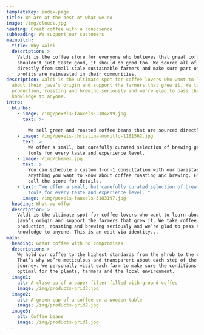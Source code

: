 ```yaml
---
templateKey: index-page
title: We are at the best at what we do
image: /img/clouds.jpg
heading: Great coffee with a conscience
subheading: We support our customers
mainpitch:
  title: Why Valdi
  description: >
    Valdi is the coffee store for everyone who believes that great coffee
    shouldn't just taste good, it should do good too. We source all of our beans
    directly from small scale sustainable farmers and make sure part of the
    profits are reinvested in their communities.
description: Valdi is the ultimate spot for coffee lovers who want to learn
  about their java’s origin and support the farmers that grew it. We take coffee
  production, roasting and brewing seriously and we’re glad to pass that
  knowledge to anyone.
intro:
  blurbs:
    - image: /img/pexels-fauxels-3184299.jpg
      text: >-
        
        We sell green and roasted coffee beans that are sourced directly from independent farmers and farm cooperatives. 
    - image: /img/pexels-christina-morillo-1181562.jpg
      text: >
        We offer a small, but carefully curated selection of brewing gear and
        tools for every taste and experience level.
    - image: /img/chemex.jpg
      text: >
        You can schedule a custom 1-on-1 consultation with our baristas to learn
        anything you want to know about coffee roasting and brewing. Email us or
        call the store for details.
    - text: "We offer a small, but carefully curated selection of brewing gear and
        tools for every taste and experience level. "
      image: /img/pexels-fauxels-3183197.jpg
  heading: What we offer
  description: >
    Valdi is the ultimate spot for coffee lovers who want to learn about their
    java’s origin and support the farmers that grew it. We take coffee
    production, roasting and brewing seriously and we’re glad to pass that
    knowledge to anyone. This is an edit via identity...
main:
  heading: Great coffee with no compromises
  description: >
    We hold our coffee to the highest standards from the shrub to the cup.
    That’s why we’re meticulous and transparent about each step of the coffee’s
    journey. We personally visit each farm to make sure the conditions are
    optimal for the plants, farmers and the local environment.
  image1:
    alt: A close-up of a paper filter filled with ground coffee
    image: /img/products-grid3.jpg
  image2:
    alt: A green cup of a coffee on a wooden table
    image: /img/products-grid2.jpg
  image3:
    alt: Coffee beans
    image: /img/products-grid1.jpg
---
```

